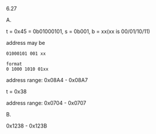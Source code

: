 6.27

A.

t = 0x45 = 0b01000101, s = 0b001, b = xx(xx is 00/01/10/11)

address may be

    01000101 001 xx

    format
    0 1000 1010 01xx

address range: 0x08A4 - 0x08A7

t = 0x38

address range: 0x0704 - 0x0707

B.

0x1238 - 0x123B

